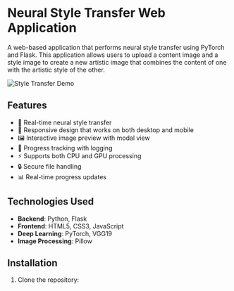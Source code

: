# Neural Style Transfer Web Application

A web-based application that performs neural style transfer using PyTorch and Flask. This application allows users to upload a content image and a style image to create a new artistic image that combines the content of one with the artistic style of the other.

![Style Transfer Demo](demo.gif)

## Features

- 🎨 Real-time neural style transfer
- 📱 Responsive design that works on both desktop and mobile
- 🖼️ Interactive image preview with modal view
- 🚀 Progress tracking with logging
- ⚡ Supports both CPU and GPU processing
- 🔒 Secure file handling
- 📊 Real-time progress updates

## Technologies Used

- **Backend**: Python, Flask
- **Frontend**: HTML5, CSS3, JavaScript
- **Deep Learning**: PyTorch, VGG19
- **Image Processing**: Pillow

## Installation

1. Clone the repository: 